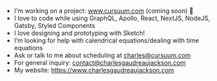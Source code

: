 - I'm working on a project: www.cursuum.com (coming soon) 📅
- I love to code while using GraphQL, Apollo, React, NextJS, NodeJS, Gatsby, Styled Components
- I love designing and prototyping with Sketch!
- I’m looking for help with calendrical equations/dealing with time equations
- Ask or talk to me about scheduling at charles@cursuum.com
- For general inquiry: contact@charlesgaudreaujackson.com
- My website: https://www.charlesgaudreaujackson.com
